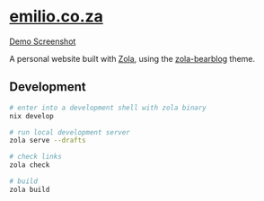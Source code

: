 # [emilio.co.za](https://emilio.co.za)

[Demo Screenshot](./github/assets/screenshot.png)

A personal website built with [Zola](https://getzola.org), using the [zola-bearblog](https://codeberg.org/alanpearce/zola-bearblog/) theme.

## Development

```bash
# enter into a development shell with zola binary
nix develop

# run local development server
zola serve --drafts

# check links
zola check

# build
zola build
```
